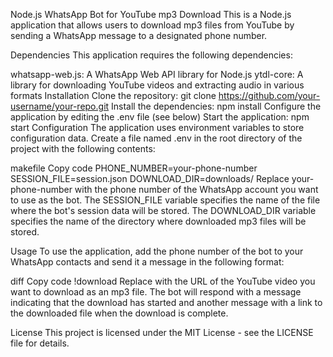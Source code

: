 Node.js WhatsApp Bot for YouTube mp3 Download
This is a Node.js application that allows users to download mp3 files from YouTube by sending a WhatsApp message to a designated phone number.

Dependencies
This application requires the following dependencies:

whatsapp-web.js: A WhatsApp Web API library for Node.js
ytdl-core: A library for downloading YouTube videos and extracting audio in various formats
Installation
Clone the repository: git clone https://github.com/your-username/your-repo.git
Install the dependencies: npm install
Configure the application by editing the .env file (see below)
Start the application: npm start
Configuration
The application uses environment variables to store configuration data. Create a file named .env in the root directory of the project with the following contents:

makefile
Copy code
PHONE_NUMBER=your-phone-number
SESSION_FILE=session.json
DOWNLOAD_DIR=downloads/
Replace your-phone-number with the phone number of the WhatsApp account you want to use as the bot. The SESSION_FILE variable specifies the name of the file where the bot's session data will be stored. The DOWNLOAD_DIR variable specifies the name of the directory where downloaded mp3 files will be stored.

Usage
To use the application, add the phone number of the bot to your WhatsApp contacts and send it a message in the following format:

diff
Copy code
!download <youtube-url>
Replace <youtube-url> with the URL of the YouTube video you want to download as an mp3 file. The bot will respond with a message indicating that the download has started and another message with a link to the downloaded file when the download is complete.

License
This project is licensed under the MIT License - see the LICENSE file for details.




